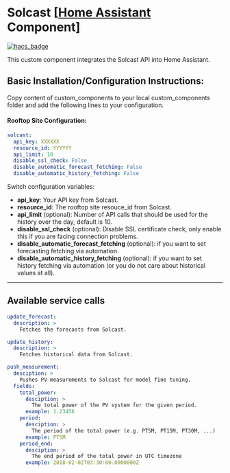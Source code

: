 # Solcast [[Home Assistant](https://www.home-assistant.io/) Component]
[![hacs_badge](https://img.shields.io/badge/HACS-Custom-orange.svg?style=for-the-badge)](https://github.com/custom-components/hacs)

This custom component integrates the Solcast API into Home Assistant.

## Basic Installation/Configuration Instructions:
Copy content of custom_components to your local custom_components folder and add the following lines to your configuration.

#### Rooftop Site Configuration:
```yaml
solcast:
  api_key: XXXXXX
  resource_id: YYYYYY
  api_limit: 10
  disable_ssl_check: False
  disable_automatic_forecast_fetching: False
  disable_automatic_history_fetching: False
```
Switch configuration variables:
* **api_key**: Your API key from Solcast.
* **resource_id**: The rooftop site resouce_id from Solcast.
* **api_limit** (optional): Number of API calls that should be used for the history over the day, default is 10.
* **disable_ssl_check** (optional): Disable SSL certificate check, only  enable this if you are facing connection problems.
* **disable_automatic_forecast_fetching** (optional): if you want to set forecasting fetching via automation.
* **disable_automatic_history_fetching** (optional): if you want to set history fetching via automation (or you do not care about historical values at all).

<hr>

## Available service calls

```yaml
update_forecast:
  description: >
    Fetches the forecasts from Solcast.

update_history:
  description: >
    Fetches historical data from Solcast.

push_measurement:
  desciption: >
    Pushes PV measurements to Solcast for model fine tuning.
  fields:
    total_power:
      desciption: >
        The total power of the PV system for the given period.
      example: 1.23456
    period:
      desciption: >
        The period of the total power (e.g. PT5M, PT15M, PT30M, ...)
      example: PT5M
    period_end:
      desciption: >
        The end period of the total power in UTC timezone
      example: 2018-02-02T03:30:00.0000000Z
```
